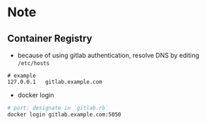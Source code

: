 Note
==============

## Container Registry

- because of using gitlab authentication, resolve DNS by editing `/etc/hosts`

```hosts:/etc/hosts
# example
127.0.0.1   gitlab.example.com
```

- docker login

```bash
# port: designate in `gitlab.rb`
docker login gitlab.example.com:5050
```

